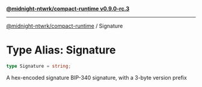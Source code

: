 [**@midnight-ntwrk/compact-runtime v0.9.0-rc.3**](../README.md)

***

[@midnight-ntwrk/compact-runtime](../globals.md) / Signature

# Type Alias: Signature

```ts
type Signature = string;
```

A hex-encoded signature BIP-340 signature, with a 3-byte version prefix
